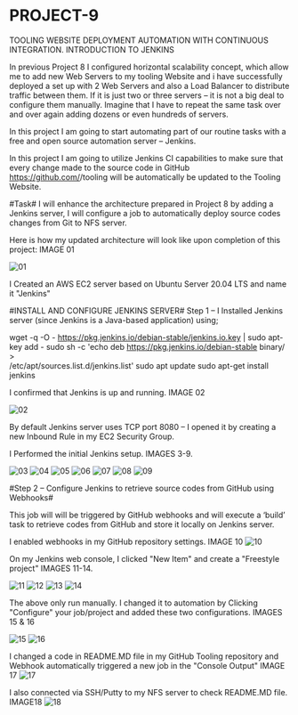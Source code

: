 # PROJECT-9
TOOLING WEBSITE DEPLOYMENT AUTOMATION WITH CONTINUOUS INTEGRATION. INTRODUCTION TO JENKINS


In previous Project 8 I configured horizontal scalability concept, which allow me to add new Web Servers to my tooling Website and i have successfully deployed a set up with 2 Web Servers and also a Load Balancer to distribute traffic between them. If it is just two or three servers – it is not a big deal to configure them manually. Imagine that I have to repeat the same task over and over again adding dozens or even hundreds of servers.

In this project I am going to start automating part of our routine tasks with a free and open source automation server – Jenkins.

In this project I am going to utilize Jenkins CI capabilities to make sure that every change made to the source code in GitHub https://github.com/<yourname>/tooling will be automatically be updated to the Tooling Website.

#Task#
I will enhance the architecture prepared in Project 8 by adding a Jenkins server, I will configure a job to automatically deploy source codes changes from Git to NFS server.

Here is how my updated architecture will look like upon completion of this project: IMAGE 01

![01](https://user-images.githubusercontent.com/91284177/147443870-c54509e3-5716-4325-a5e8-3245519502e3.png)

I Created an AWS EC2 server based on Ubuntu Server 20.04 LTS and name it "Jenkins"

#INSTALL AND CONFIGURE JENKINS SERVER#
Step 1 – I Installed Jenkins server (since Jenkins is a Java-based application) using;
<sudo apt update
sudo apt install default-jdk-headle>

wget -q -O - https://pkg.jenkins.io/debian-stable/jenkins.io.key | sudo apt-key add -
sudo sh -c 'echo deb https://pkg.jenkins.io/debian-stable binary/ > \
    /etc/apt/sources.list.d/jenkins.list'
sudo apt update
sudo apt-get install jenkins

I confirmed that Jenkins is up and running. IMAGE 02

![02](https://user-images.githubusercontent.com/91284177/147446195-5eaf03df-e321-4aa9-829f-83359618d27f.png)

By default Jenkins server uses TCP port 8080 – I opened it by creating a new Inbound Rule in my EC2 Security Group.

I Performed the initial Jenkins setup. IMAGES 3-9.


![03](https://user-images.githubusercontent.com/91284177/147448315-78c5dde5-8b5d-449e-aeda-6d2f8f6c5d33.png)
![04](https://user-images.githubusercontent.com/91284177/147448325-5b8df6e6-a4d0-452d-a9ce-b214348d3b4c.png)
![05](https://user-images.githubusercontent.com/91284177/147448336-09c120fb-fb55-43b0-a6e0-faab7b3fe018.png)
![06](https://user-images.githubusercontent.com/91284177/147448347-60595010-8a03-4ce9-b15e-074e4fab4bd2.png)
![07](https://user-images.githubusercontent.com/91284177/147448352-fa0f750b-141e-4b50-9a56-c7449982bbfe.png)
![08](https://user-images.githubusercontent.com/91284177/147448365-37ea55ba-77ff-46de-b7a2-54ecd869ac6f.png)
![09](https://user-images.githubusercontent.com/91284177/147448373-c6a4c448-5d4b-4c43-a6c5-8c1ae61cbcb1.png)


#Step 2 – Configure Jenkins to retrieve source codes from GitHub using Webhooks#

This job will will be triggered by GitHub webhooks and will execute a ‘build’ task to retrieve codes from GitHub and store it locally on Jenkins server.

I enabled webhooks in my GitHub repository settings. IMAGE 10
![10](https://user-images.githubusercontent.com/91284177/147449820-7dbd1910-0175-46f3-86e6-f134adb47466.png)

On my Jenkins web console, I clicked "New Item" and create a "Freestyle project" IMAGES 11-14.

![11](https://user-images.githubusercontent.com/91284177/147465347-ee683925-3e55-4934-b68e-06e0180b07d3.png)
![12](https://user-images.githubusercontent.com/91284177/147465351-e2656491-20db-46ec-968e-81b7e5941712.png)
![13](https://user-images.githubusercontent.com/91284177/147465361-068e4d5b-4768-4d71-b66b-c58709970d1e.png)
![14](https://user-images.githubusercontent.com/91284177/147465376-3790f349-2205-4bbc-8152-c09ef7cab05e.png)
  
The above only run manually. I changed it to automation by Clicking "Configure" your job/project and added these two configurations. IMAGES 15 & 16

![15](https://user-images.githubusercontent.com/91284177/147465819-e0516eee-0003-4c88-87e5-1f15a77f8f6d.png)
![16](https://user-images.githubusercontent.com/91284177/147465828-646e17b3-b297-4d77-8ed5-f228ac396bf0.png)

I changed a code in README.MD file in my GitHub Tooling repository and Webhook automatically triggered a new job in the "Console Output" IMAGE 17
![17](https://user-images.githubusercontent.com/91284177/147958953-533470a7-a967-453e-a839-9429c6b016aa.png)

I also connected via SSH/Putty to my NFS server to check README.MD file. IMAGE18
![18](https://user-images.githubusercontent.com/91284177/147959090-399cc5ed-c255-4eb3-8916-a74310c54ee0.png)

